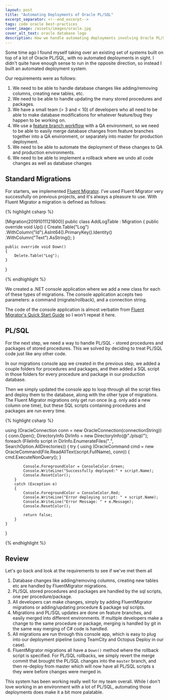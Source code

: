 ```yaml
---
layout: post
title: "Automating Deployments of Oracle PL/SQL"
excerpt_separator: <!--end_excerpt-->
tags: code oracle best-practices
cover_image: /assets/images/oracle.jpg
cover_alt_text: oracle database logo
description: How we handle automating deployments involving Oracle PL/SQL procedures, packages, etc.
---
```


Some time ago I found myself taking over an existing set of systems built on top of a lot of Oracle PL/SQL, with no automated deployments in sight. I didn't quite have enough sense to run in the opposite direction, so instead I built an automated deployment system.

<!--end_excerpt-->

Our requirements were as follows:
1. We need to be able to handle database changes like adding/removing columns, creating new tables, etc.
2. We need to be able to handle updating the many stored procedures and packages.
3. We have a small team (&gt; 3 and &lt; 10) of developers who all need to be able to make database modifications for whatever feature/bug they happen to be working on.
4. We use a [feature branch workflow](https://www.atlassian.com/git/tutorials/comparing-workflows/feature-branch-workflow) with a QA environment, so we need to be able to easily merge database changes from feature branches together into a QA environment, or separately into master for production deployment.
5. We need to be able to automate the deployment of these changes to QA and production environments.
6. We need to be able to implement a rollback where we undo all code changes as well as database changes

## Standard Migrations
For starters, we implemented [Fluent Migrator](https://fluentmigrator.github.io/). I've used Fluent Migrator very successfully on previous projects, and it's always a pleasure to use. With Fluent Migrator a migration is defined as follows:

{% highlight csharp %}

[Migration(20191011121800)]
public class AddLogTable : Migration
{
    public override void Up()
    {
        Create.Table("Log")
            .WithColumn("Id").AsInt64().PrimaryKey().Identity()
            .WithColumn("Text").AsString();
    }

    public override void Down()
    {
        Delete.Table("Log");
    }
}

{% endhighlight %}

We created a .NET console application where we add a new class for each of these types of migrations. The console application accepts two parameters: a command (migrate/rollback), and a connection string.

The code of the console application is almost verbatim from [Fluent Migrator's Quick Start Guide](https://fluentmigrator.github.io/articles/quickstart.html?tabs=runner-in-process) so I won't repeat it here.

## PL/SQL
For the next step, we need a way to handle PL/SQL - stored procedures and packages of stored procedures. This we solved by deciding to treat PL/SQL code just like any other code.

In our migrations console app we created in the previous step, we added a couple folders for procedures and packages, and then added a SQL script in those folders for every procedure and package in our production database. 

Then we simply updated the console app to loop through all the script files and deploy them to the database, along with the other type of migrations. The Fluent Migrator migrations only get run once (e.g. only add a new column one time), but these SQL scripts containing procedures and packages are run every time.

{% highlight csharp %}

using (OracleConnection conn = new OracleConnection(connectionString))
{
    conn.Open();
    DirectoryInfo DirInfo = new DirectoryInfo(@"./plsql/");
    foreach (FileInfo script in DirInfo.EnumerateFiles("*.*", SearchOption.AllDirectories))
    {
        try
        {
            using (OracleCommand cmd = new OracleCommand(File.ReadAllText(script.FullName), conn))
            {
                cmd.ExecuteNonQuery();
            }

            Console.ForegroundColor = ConsoleColor.Green;
            Console.WriteLine("Successfully deployed:" + script.Name);
            Console.ResetColor();
        }
        catch (Exception e)
        {
            Console.ForegroundColor = ConsoleColor.Red;
            Console.WriteLine("Error deploying script: " + script.Name);
            Console.WriteLine("Error Message: " + e.Message);
            Console.ResetColor();
            
            return false;
        }
    }
}

{% endhighlight %}

## Review
Let's go back and look at the requirements to see if we've met them all
1. Database changes like adding/removing columns, creating new tables etc are handled by FluentMigrator migrations. 
2. PL/SQL stored procedures and packages are handled by the sql scripts, one per procedure/package.
3. All developers can make changes, simply by adding FluentMigrator migrations or adding/updating procedure & package sql scripts. 
4. Migrations and PL/SQL updates are done on feature branches, and easily merged into different environments. If multiple developers make a change to the same procedure or package, merging is handled by git in the same way merging of C# code is handled. 
5. All migrations are run through this console app, which is easy to plug into our deployment pipeline (using TeamCity and Octopus Deploy in our case). 
6. FluentMigrator migrations all have a `Down()` method where the rollback script is specified. For PL/SQL rollbacks, we simply revert the merge commit that brought the PL/SQL changes into the `master` branch, and then re-deploy from master which will now have all PL/SQL scripts s they were before changes were merged in. 

This system has been working really well for my team overall. While I don't love working in an environment with a lot of PL/SQL, automating those deployments does make it a bit more palatable.

